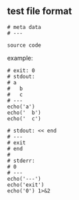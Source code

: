 ## test file format

```
# meta data
# ---

source code
```

example:

```
# exit: 0
# stdout:
# a
#   b
#   c
# ---
echo('a')
echo('  b')
echo('  c')
```

```
# stdout: << end
# ---
# exit
# end
#
# stderr:
# 0
# ---
echo('---')
echo('exit')
echo('0') 1>&2
```
